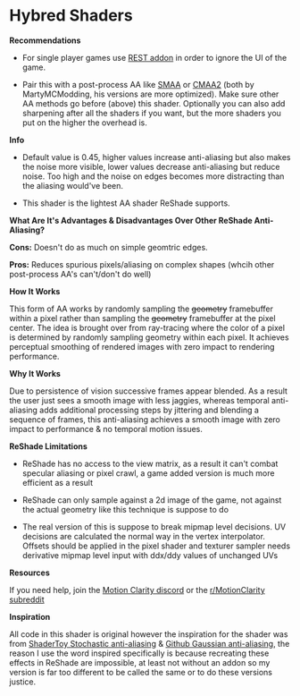 # Hybred Shaders

**Recommendations**

- For single player games use [REST addon](https://github.com/4lex4nder/ReshadeEffectShaderToggler/releases) in order to ignore the UI of the game.

- Pair this with a post-process AA like [SMAA](https://github.com/martymcmodding/iMMERSE) or [CMAA2](https://gist.github.com/martymcmodding/aee91b22570eb921f12d87173cacda03) (both by MartyMCModding, his versions are more optimized). Make sure other AA methods go before (above) this shader. Optionally you can also add sharpening after all the shaders if you want, but the more shaders you put on the higher the overhead is.

**Info**

- Default value is 0.45, higher values increase anti-aliasing but also makes the noise more visible, lower values decrease anti-aliasing but reduce noise. Too high and the noise on edges becomes more distracting than the aliasing would've been.

- This shader is the lightest AA shader ReShade supports.

**What Are It's Advantages & Disadvantages Over Other ReShade Anti-Aliasing?**

**Cons:** Doesn't do as much on simple geomtric edges.

**Pros:** Reduces spurious pixels/aliasing on complex shapes (whcih other post-process AA's can't/don't do well)

**How It Works**

This form of AA works by randomly sampling the ~~geometry~~ framebuffer within a pixel rather than sampling the ~~geometry~~ framebuffer at the pixel center. The idea is brought over from ray-tracing where the color of a pixel is determined by randomly sampling geometry within each pixel. It achieves perceptual smoothing of rendered images with zero impact to rendering performance.

**Why It Works**

Due to persistence of vision successive frames appear blended. As a result the user just sees a smooth image with less jaggies, whereas temporal anti-aliasing adds additional processing steps by jittering and blending a sequence of frames, this anti-aliasing achieves a smooth image with zero impact to performance & no temporal motion issues.

**ReShade Limitations**

- ReShade has no access to the view matrix, as a result it can't combat specular aliasing or pixel crawl, a game added version is much more efficient as a result

- ReShade can only sample against a 2d image of the game, not against the actual geometry like this technique is suppose to do

- The real version of this is suppose to break mipmap level decisions. UV decisions are calculated the normal way in the vertex interpolator. Offsets should be applied in the pixel shader and texturer sampler needs derivative mipmap level input with ddx/ddy values of unchanged UVs

**Resources**

If you need help, join the [Motion Clarity discord](https://discord.gg/JcKNMmDdpT) or the [r/MotionClarity subreddit](https://www.reddit.com/r/MotionClarity/)

**Inspiration**

All code in this shader is original however the inspiration for the shader was from [ShaderToy Stochastic anti-aliasing](https://www.shadertoy.com/view/mtXcDN) & [Github Gaussian anti-aliasing](https://github.com/bburrough/GaussianAntialiasing), the reason I use the word inspired specifically is because recreating these effects in ReShade are impossible, at least not without an addon so my version is far too different to be called the same or to do these versions justice.
